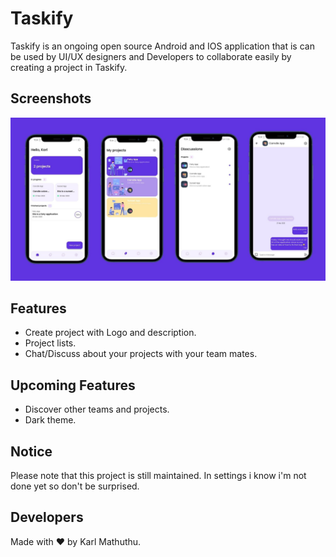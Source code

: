 # Taskify

Taskify is an ongoing open source Android and IOS application that is can be used by UI/UX designers and Developers to collaborate easily by creating a project in Taskify.

## Screenshots

<img src = "screenshots/taskify_main.jpg"/>

## Features
- Create project with Logo and description.
- Project lists.
 - Chat/Discuss about your projects with your team mates.

## Upcoming Features
 - Discover other teams and projects.
 - Dark theme.

## Notice

 Please note that this project is still maintained.
 In settings i know i'm not done yet so don't be surprised.

## Developers


  Made with ❤ by Karl Mathuthu.
